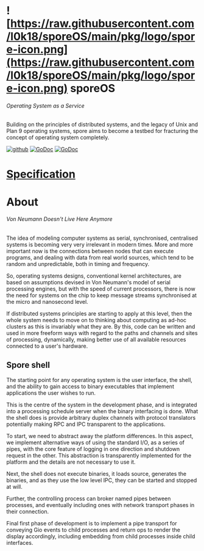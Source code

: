 # ![https://raw.githubusercontent.com/l0k18/sporeOS/main/pkg/logo/spore-icon.png](https://raw.githubusercontent.com/l0k18/sporeOS/main/pkg/logo/spore-icon.png) sporeOS

###### Operating System as a Service

Building on the principles of distributed systems, and the legacy of Unix and Plan 9 operating systems, spore aims to become a testbed for fracturing the concept of operating system completely.

[![github](https://img.shields.io/badge/github-page-yellow.svg)](https://l0k18.github.io/sporeOS)
[![GoDoc](https://img.shields.io/badge/godoc-documentation-blue.svg)](https://godoc.org/github.com/l0k18/sporeOS)
[![GoDoc](https://img.shields.io/badge/chat-telegram-white.svg)](https://t.me/sporeOS)

# [Specification](https://github.com/l0k18/sporeOS/wiki/specification)

# About

###### Von Neumann Doesn't Live Here Anymore

The idea of modeling computer systems as serial, synchronised, centralised systems is becoming very very irrelevant in
modern times. More and more important now is the connections between nodes that can execute programs, and dealing with
data from real world sources, which tend to be random and unpredictable, both in timing and frequency.

So, operating systems designs, conventional kernel architectures, are based on assumptions devised in Von Neumann's
model of serial processing engines, but with the speed of current processors, there is now the need for systems on the
chip to keep message streams synchronised at the micro and nanosecond level.

If distributed systems principles are starting to apply at this level, then the whole system needs to move on to
thinking about computing as ad-hoc clusters as this is invariably what they are. By this, code can be written and used
in more freeform ways with regard to the paths and channels and sites of processing, dynamically, making better use of
all available resources connected to a user's hardware.

## Spore shell

The starting point for any operating system is the user interface, the shell, and the ability to gain access to
binary executables that implement applications the user wishes to run.

This is the centre of the system in the development phase, and is integrated into a processing schedule server when
the binary interfacing is done. What the shell does is provide arbitrary duplex channels with protocol translators
potentially making RPC and IPC transparent to the applications.

To start, we need to abstract away the platform differences. In this aspect, we implement alternative ways of using
the standard I/O, as a series of pipes, with the core feature of logging in one direction and shutdown request in the
other. This abstraction is transparently implemented for the platform and the details are not necessary to use it.

Next, the shell does not execute binaries, it loads source, generates the binaries, and as they use the low level IPC,
they can be started and stopped at will.

Further, the controlling process can broker named pipes between processes, and eventually including ones with network
transport phases in their connection.

Final first phase of development is to implement a pipe transport for conveying Gio events to child processes and 
return ops to render the display accordingly, including embedding from child processes inside child interfaces.
